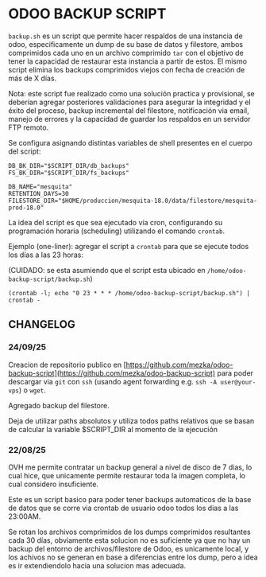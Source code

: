 # ODOO BACKUP SCRIPT

`backup.sh` es un script que permite hacer respaldos de una instancia de odoo, especificamente un dump de su base de datos y filestore, ambos comprimidos cada uno en un archivo comprimido `tar` con el objetivo de tener la capacidad de restaurar esta instancia a partir de estos. El mismo script elimina los backups comprimidos viejos con fecha de creación de más de X días.

Nota: este script fue realizado como una solución practica y provisional, se deberían agregar posteriores validaciones para asegurar la integridad y el éxito del proceso, backup incremental del filestore, notificación via email, manejo de errores y la capacidad de guardar los respaldos en un servidor FTP remoto.

Se configura asignando distintas variables de shell presentes en el cuerpo del script:

```
DB_BK_DIR="$SCRIPT_DIR/db_backups"
FS_BK_DIR="$SCRIPT_DIR/fs_backups"

DB_NAME="mesquita"
RETENTION_DAYS=30
FILESTORE_DIR="$HOME/produccion/mesquita-18.0/data/filestore/mesquita-prod-18.0"
```

La idea del script es que sea ejecutado vía cron, configurando su programación horaria (scheduling) utilizando el comando `crontab`. 

Ejemplo (one-liner): agregar el script a `crontab` para que se ejecute todos los días a las 23 horas:

(CUIDADO: se esta asumiendo que el script esta ubicado en `/home/odoo-backup-script/backup.sh`)

```
(crontab -l; echo "0 23 * * * /home/odoo-backup-script/backup.sh") | crontab -
```

## CHANGELOG

### 24/09/25

Creacion de repositorio publico en [https://github.com/mezka/odoo-backup-script](https://github.com/mezka/odoo-backup-script) para poder descargar via `git` con `ssh` (usando agent forwarding e.g. `ssh -A user@your-vps`) o `wget`.

Agregado backup del filestore.

Deja de utilizar paths absolutos y utiliza todos paths relativos que se basan de calcular la variable $SCRIPT_DIR al momento de la ejecución

### 22/08/25

OVH me permite contratar un backup general a nivel de disco de 7 dias, lo cual hice, que unicamente permite restaurar toda la imagen completa, lo cual considero insuficiente.

Este es un script basico para poder tener backups automaticos de la base de datos que se corre via crontab de usuario odoo todos los dias a las 23:00AM.

Se rotan los archivos comprimidos de los dumps comprimidos resultantes cada 30 días, obviamente esta solucion no es suficiente ya que no hay un backup del entorno de archivos/filestore de Odoo, es unicamente local, y los achivos no se generan en base a diferencias entre los dump, pero a idea es ir extendiendolo hacia una solucion mas adecuada.